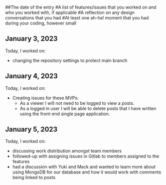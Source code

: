 ##The date of the entry
#A list of features/issues that you worked on and who you worked with, if applicable
#A reflection on any design conversations that you had
#At least one ah-ha! moment that you had during your coding, however small

## January 3, 2023
Today, I worked on: 
* changing the repository settings to protect main branch

## January 4, 2023
Today, I worked on: 
* Creating issues for these MVPs:
  * As a viewer I will not need to be logged to view a posts. 
  * As a logged in user I will be able to delete posts that I have written using the front-end single page application. 

## January 5, 2023
Today, I worked on:
* discussing work distribution amongst team members
* followed-up with assigning issues in Gitlab to members assigned to the features
* had a discussion with Yuki and Mack and wanted to learn more about using MongoDB for our database and how it would work with comments being linked to posts
